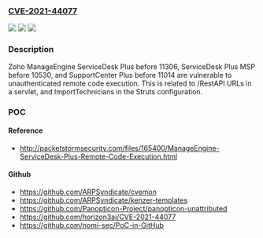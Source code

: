 ### [CVE-2021-44077](https://cve.mitre.org/cgi-bin/cvename.cgi?name=CVE-2021-44077)
![](https://img.shields.io/static/v1?label=Product&message=n%2Fa&color=blue)
![](https://img.shields.io/static/v1?label=Version&message=n%2Fa&color=blue)
![](https://img.shields.io/static/v1?label=Vulnerability&message=n%2Fa&color=brighgreen)

### Description

Zoho ManageEngine ServiceDesk Plus before 11306, ServiceDesk Plus MSP before 10530, and SupportCenter Plus before 11014 are vulnerable to unauthenticated remote code execution. This is related to /RestAPI URLs in a servlet, and ImportTechnicians in the Struts configuration.

### POC

#### Reference
- http://packetstormsecurity.com/files/165400/ManageEngine-ServiceDesk-Plus-Remote-Code-Execution.html

#### Github
- https://github.com/ARPSyndicate/cvemon
- https://github.com/ARPSyndicate/kenzer-templates
- https://github.com/Panopticon-Project/panopticon-unattributed
- https://github.com/horizon3ai/CVE-2021-44077
- https://github.com/nomi-sec/PoC-in-GitHub

